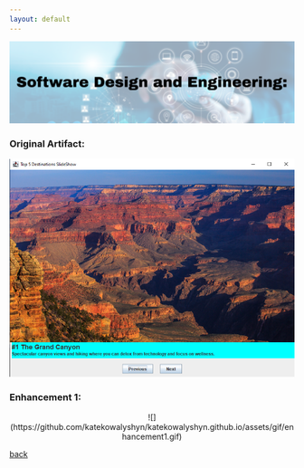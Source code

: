```yaml
---
layout: default
---
```


<center>
  <img src="/assets/img/design.png">
</center>


### Original Artifact:

<center>
  <img src="/assets/img/initial-artifact.png">
</center>

### Enhancement 1:

<center>
  ![](https://github.com/katekowalyshyn/katekowalyshyn.github.io/assets/gif/enhancement1.gif)
</center>

[back](./)
